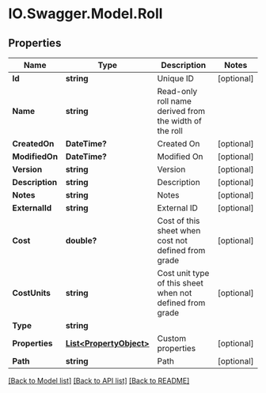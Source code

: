 # IO.Swagger.Model.Roll
## Properties

Name | Type | Description | Notes
------------ | ------------- | ------------- | -------------
**Id** | **string** | Unique ID | [optional] 
**Name** | **string** | Read-only roll name derived from the width of the roll | 
**CreatedOn** | **DateTime?** | Created On | [optional] 
**ModifiedOn** | **DateTime?** | Modified On | [optional] 
**Version** | **string** | Version | [optional] 
**Description** | **string** | Description | [optional] 
**Notes** | **string** | Notes | [optional] 
**ExternalId** | **string** | External ID | [optional] 
**Cost** | **double?** | Cost of this sheet when cost not defined from grade | [optional] 
**CostUnits** | **string** | Cost unit type of this sheet when not defined from grade | [optional] 
**Type** | **string** |  | 
**Properties** | [**List&lt;PropertyObject&gt;**](PropertyObject.md) | Custom properties | [optional] 
**Path** | **string** | Path | [optional] 

[[Back to Model list]](../README.md#documentation-for-models) [[Back to API list]](../README.md#documentation-for-api-endpoints) [[Back to README]](../README.md)

